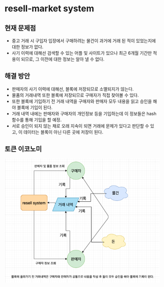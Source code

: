 # resell-market system

## 현재 문제점
- 중고 거래 시 구입자 입장에서 구매하려는 물건이 과거에 거래 된 적이 있었는지에 대한 정보가 없다.
- 사기 이력에 대해선 검색할 수 있는 어플 및 사이트가 있으나 최근 6개월 기간만 적용이 되므로, 그 이전에 대한 정보는 알아 낼 수 없다.

## 해결 방안
- 판매자의 사기 이력에 대해선, 블록에 저장되므로 소멸되지가 않는다.
- 물품의 거래내역 또한 블록에 저장되므로 구매자가 직접 찾아볼 수 있다.
- 또한 블록에 기입하기 전 거래 내역을 구매자와 판매자 모두 내용을 읽고 승인을 해야 블록에 기입이 된다.
- 거래 내역 내에는 판매자와 구매자의 개인정보 등을 기입하는데 이 정보들은 hash 함수를 통해 기입을 할 예정.
- 서로 승인이 되지 않는 채로 오래 지속이 되면 거래에 문제가 있다고 판단할 수 있고, 이 데이터는 블록이 아닌 다른 곳에 저장이 된다.

## 토큰 이코노미
![flow](./image.png)
